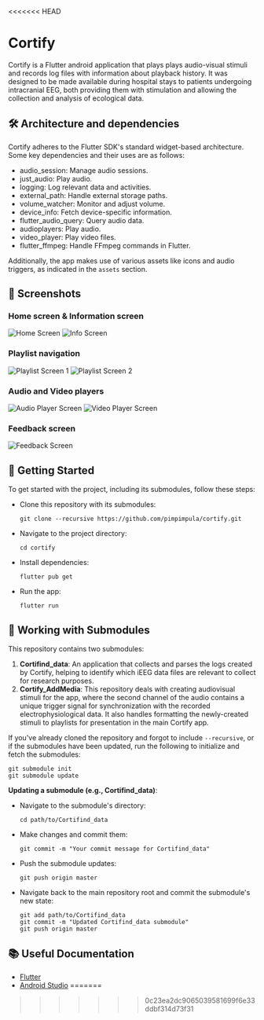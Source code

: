<<<<<<< HEAD
# Cortify

Cortify is a Flutter android application that plays plays audio-visual stimuli and records log files with information about playback history. 
It was designed to be made available during hospital stays to patients undergoing intracranial EEG, both providing them with stimulation and allowing the collection and analysis of ecological data. 

## 🛠 Architecture and dependencies
Cortify adheres to the Flutter SDK's standard widget-based architecture. Some key dependencies and their uses are as follows:

  - audio_session: Manage audio sessions.
  - just_audio: Play audio.
  - logging: Log relevant data and activities.
  - external_path: Handle external storage paths.
  - volume_watcher: Monitor and adjust volume.
  - device_info: Fetch device-specific information.
  - flutter_audio_query: Query audio data.
  - audioplayers: Play audio.
  - video_player: Play video files.
  - flutter_ffmpeg: Handle FFmpeg commands in Flutter.

Additionally, the app makes use of various assets like icons and audio triggers, as indicated in the `assets` section.


## 📸 Screenshots

### Home screen & Information screen
![Home Screen](screenshots/Cortify_Home.PNG)
![Info Screen](screenshots/Cortify_Info.PNG)

### Playlist navigation
![Playlist Screen 1](screenshots/Cortify_Audiobooks.PNG)
![Playlist Screen 2](screenshots/Cortify_Audiobooks_LPP.PNG)

### Audio and Video players
![Audio Player Screen](screenshots/Cortify_AudioPlayer_LPP.PNG)
![Video Player Screen](screenshots/Cortify_VideoPlayer.PNG)

### Feedback screen
![Feedback Screen](screenshots/Cortify_Feedback.PNG)


## 🚀 Getting Started
To get started with the project, including its submodules, follow these steps:

- Clone this repository with its submodules:
  ```
  git clone --recursive https://github.com/pimpimpula/cortify.git
  ```
- Navigate to the project directory:
  ```
  cd cortify
  ```
- Install dependencies:
  ```
  flutter pub get
  ```
- Run the app:
  ```
  flutter run
  ```

## 🧩 Working with Submodules

This repository contains two submodules:

1. **Cortifind_data**: An application that collects and parses the logs created by Cortify, helping to identify which iEEG data files are relevant to collect for research purposes.
2. **Cortify_AddMedia**: This repository deals with creating audiovisual stimuli for the app, where the second channel of the audio contains a unique trigger signal for synchronization with the recorded electrophysiological data. It also handles formatting the newly-created stimuli to playlists for presentation in the main Cortify app.


If you've already cloned the repository and forgot to include `--recursive`, or if the submodules have been updated, run the following to initialize and fetch the submodules:

```
git submodule init
git submodule update
```

**Updating a submodule (e.g., Cortifind_data)**:
- Navigate to the submodule's directory:
  ```
  cd path/to/Cortifind_data
  ```
- Make changes and commit them:
  ```
  git commit -m "Your commit message for Cortifind_data"
  ```
- Push the submodule updates:
  ```
  git push origin master
  ```

- Navigate back to the main repository root and commit the submodule's new state:
  ```
  git add path/to/Cortifind_data
  git commit -m "Updated Cortifind_data submodule"
  git push origin master
  ```

## 📚 Useful Documentation

- [Flutter](https://docs.flutter.dev/)
- [Android Studio]()
=======

>>>>>>> 0c23ea2dc9065039581699f6e33ddbf314d73f31

